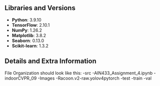 ## Libraries and Versions

- **Python**: 3.9.10
- **TensorFlow**: 2.10.1
- **NumPy**: 1.26.2
- **Matplotlib**: 3.8.2
- **Seaborn**: 0.13.0
- **Scikit-learn**: 1.3.2

## Details and Extra Information

File Organization should look like this:
-src
    -AIN433_Assignment_4.ipynb
    -indoorCVPR_09
        -Images
    -Racoon.v2-raw.yolov4pytorch
        -test
        -train
        -val
